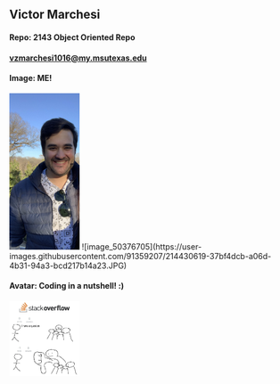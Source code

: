 ## Victor Marchesi
#### Repo: 2143 Object Oriented Repo
#### vzmarchesi1016@my.msutexas.edu
#### Image: ME!
<img src="https://github.com/Vizemo/2143-OOP-Marchesi/blob/main/Assignments/Graphics/README/Me.JPG" width=25% height=25%>
![image_50376705](https://user-images.githubusercontent.com/91359207/214430619-37bf4dcb-a06d-4b31-94a3-bcd217b14a23.JPG)

#### Avatar: Coding in a nutshell! :)
<img src="https://github.com/Vizemo/2143-OOP-Marchesi/blob/main/Assignments/Graphics/README/Avatar.JPG" width=25% height=25%>
